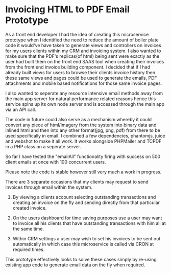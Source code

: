 Invoicing HTML to PDF Email Prototype
=====================================
As a front end developer I had the idea of creating this microservice prototype when I identified the need to reduce the amount of boiler plate code it would've have taken to generate views and controllers on invoices for my users clients within my CRM and invoicing system. I also wanted to make sure that the PDF's replicas(of html) being sent were exactly as the user had built them on the front end SAAS tool when creating their invoices from the front end invoice building component. I decided that if I had already built views for users to browse their clients invoice history then these same views and pages could be used to generate the emails, PDF attachments and mobile based notifications for those same invoice pages.

I also wanted to seperate any resource intensive email methods away from the main app server for natural performance related reasons hence this service spins up its own node server and is accessed through the main app via an API call.
	
The code in future could also serve as a mechanism whereby it could convert any piece of html/imagery from the system into binary data and inlined html and then into any other format(jpg, png, pdf) from there to be used specifically in email.
I combined a few dependencies, phantomjs, juice and webshot to make it all work. It works alongside PHPMailer and TCPDF in a PHP class on a seperate server.

So far I have tested the "emailAll" functionality firing with success on 500 client emails at once with 100 concurrent users. 

Please note the code is stable however still very much a work in progress.
	
There are 3 separate occasions that my clients may request to send invoices through email within the system.
	
1) By viewing a clients account selecting outstanding transactions and creating an invoice on the fly and sending directly from that particular created invoice.

2) On the users dashboard for time saving purposes use a user may want to invoice all his clients that have outstanding transactions with him all at the same time.

3) Within CRM settings a user may wish to set his invoices to be sent out automatically in which case this microservice is called via CRON at required times.


This prototype effectively looks to solve these cases simply by re-using existing app code to generate email data on the fly when required.
